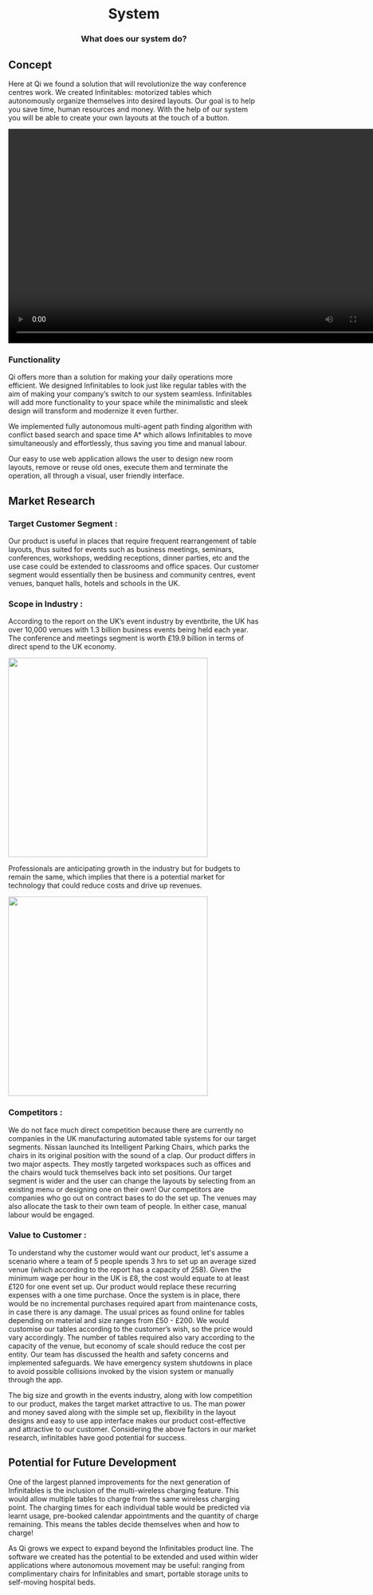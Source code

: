 <h1 align="center">System</h1>
<h3 align="center">What does our system do?</h3>

## Concept

Here at Qi we found a solution that will revolutionize the way conference centres work. We created Infinitables: motorized tables which autonomously organize themselves into desired layouts. Our goal is to help you save time, human resources and money. With the help of our system you will be able to create your own layouts at the touch of a button.

<video width="764" height="430" controls>
  <source src="static/videos/value_prop.mp4" type="video/mp4">
</video>


### Functionality

Qi offers more than a solution for making your daily operations more efficient. We designed Infinitables to look just like regular tables with the aim of making your company’s switch to our system seamless. Infinitables will add more functionality to your space while the minimalistic and sleek design will transform and modernize it even further.

We implemented fully autonomous multi-agent path finding algorithm with conflict based search and space time A* which allows Infinitables to move simultaneously and effortlessly, thus saving you time and manual labour.

Our easy to use web application allows the user to design new room layouts, remove or reuse old ones, execute them and terminate the operation, all through a visual, user friendly interface.


## Market Research


### Target Customer Segment :

Our product is useful in places that require frequent rearrangement of table layouts, thus suited for events such as business meetings, seminars, conferences, workshops, wedding receptions, dinner parties, etc and the use case could be extended to classrooms and office spaces. Our customer segment would essentially then be business and community centres, event venues, banquet halls, hotels and schools in the UK. 

### Scope in Industry : 

According to the report on the UK’s event industry by eventbrite, the UK has over 10,000 venues with 1.3 billion business events being held each year. The conference and meetings segment is worth £19.9 billion in terms of direct spend to the UK economy. 

<img src="static/imgs/market_research1.png" width="400"/> 

Professionals are anticipating growth in the industry but for budgets to remain the same, which implies that there is a potential market for technology that could reduce costs and drive up revenues. 

<img src="static/imgs/market_research2.png" width="400"/> 

### Competitors :

We do not face much direct competition because there are currently no companies in the UK manufacturing automated table systems for our target segments. Nissan launched its Intelligent Parking Chairs, which parks the chairs in its original position with the sound of a clap. Our product differs in two major aspects. They mostly targeted workspaces such as offices and the chairs would tuck themselves back into set positions. Our target segment is wider and the user can change the layouts by selecting from an existing menu or designing one on their own! 
Our competitors are companies who go out on contract bases to do the set up. The venues may also allocate the task to their own team of people. In either case, manual labour would be engaged. 


### Value to Customer :
To understand why the customer would want our product, let's assume a scenario where a team of 5 people spends 3 hrs to set up an average sized venue (which according to the report has a capacity of 258). Given the minimum wage per hour in the UK is £8, the cost would equate to at least £120 for one event set up. 
Our product would replace these recurring expenses with a one time purchase.  Once the system is in place, there would be no incremental purchases required apart from maintenance costs, in case there is any damage. 
The usual prices as found online for tables depending on material and size ranges from £50 - £200. We would customise our tables according to the customer’s wish, so the price would vary accordingly. The number of tables required also vary according to the capacity of the venue, but economy of scale should reduce the cost per entity. 
Our team has discussed the health and safety concerns and implemented safeguards. We have emergency system shutdowns in place to avoid possible collisions invoked by the vision system or manually through the app. 


The big size and growth in the events industry, along with low competition to our product, makes the target market attractive to us. The man power and money saved along with the simple set up, flexibility in the layout designs and easy to use app interface makes our product cost-effective and attractive to our customer. Considering the above factors in our market research, infinitables have good potential for success. 



## Potential for Future Development

One of the largest planned improvements for the next generation of Infinitables is the inclusion of the multi-wireless charging feature. This would allow multiple tables to charge from the same wireless charging point. The charging times for each individual table would be predicted via learnt usage, pre-booked calendar appointments and the quantity of charge remaining. This means the tables decide themselves when and how to charge!

As Qi grows we expect to expand beyond the Infinitables product line. The software we created has the potential to be extended and used within wider applications where autonomous movement may be useful: ranging from complimentary chairs for Infinitables and smart, portable storage units to self-moving hospital beds.
